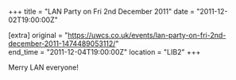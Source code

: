 +++
title = "LAN Party on Fri 2nd December 2011"
date = "2011-12-02T19:00:00Z"

[extra]
original = "https://uwcs.co.uk/events/lan-party-on-fri-2nd-december-2011-1474489053112/"    
end_time = "2011-12-04T19:00:00Z"
location = "LIB2"
+++

Merry LAN everyone\!

